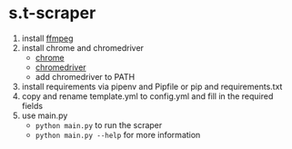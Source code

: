 # s.t-scraper

1. install [ffmpeg](https://ffmpeg.org)
2. install chrome and chromedriver
    - [chrome](https://www.google.com/chrome/)
    - [chromedriver](https://sites.google.com/chromium.org/driver/)
    - add chromedriver to PATH
3. install requirements via pipenv and Pipfile or pip and requirements.txt
4. copy and rename template.yml to config.yml and fill in the required fields
5. use main.py
    - `python main.py` to run the scraper
    - `python main.py --help` for more information
